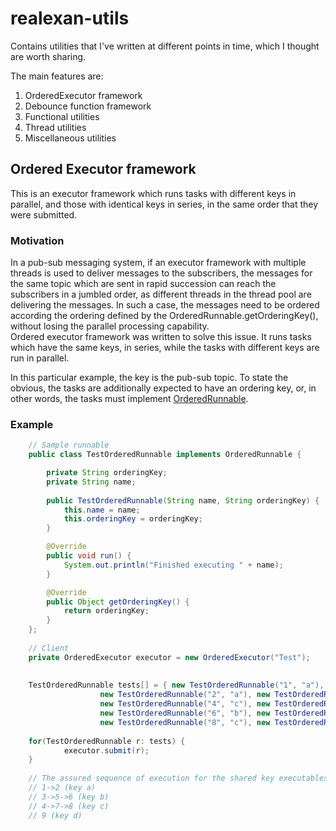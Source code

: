 # realexan-utils
Contains utilities that I've written at different points in time, which I thought are worth sharing.

The main features are:
1. OrderedExecutor framework
2. Debounce function framework
3. Functional utilities
4. Thread utilities
5. Miscellaneous utilities

## Ordered Executor framework
This is an executor framework which runs tasks with different keys in parallel, and those with identical keys in series, in the same order that they were submitted.

### Motivation

In a pub-sub messaging system, if an executor framework with multiple threads is used to deliver messages to the subscribers, the messages for the same topic which are sent in rapid succession can reach the subscribers in a jumbled order, as different threads in the thread pool are delivering the messages. In such a case, the messages need to be ordered according the ordering defined by the OrderedRunnable.getOrderingKey(), without losing the parallel processing capability.<br>
Ordered executor framework was written to solve this issue. It runs tasks which have the same keys, in series, while the tasks with different keys are run in parallel. <p><p>In this particular example, the key is the pub-sub topic. To state the obvious, the tasks are additionally expected to have an ordering key, or, in other words, the tasks must implement [OrderedRunnable](./src/main/java/com/realexan/executor/ordered/OrderedRunnable.java).

### Example

```java
    // Sample runnable
    public class TestOrderedRunnable implements OrderedRunnable {

        private String orderingKey;
        private String name;
        
        public TestOrderedRunnable(String name, String orderingKey) {
            this.name = name;
            this.orderingKey = orderingKey;
        }

        @Override
        public void run() {
            System.out.println("Finished executing " + name);
        }

        @Override
        public Object getOrderingKey() {
            return orderingKey;
        }
    };
    
    // Client
    private OrderedExecutor executor = new OrderedExecutor("Test");
    
    
    TestOrderedRunnable tests[] = { new TestOrderedRunnable("1", "a"),
                    new TestOrderedRunnable("2", "a"), new TestOrderedRunnable("3", "b"),
                    new TestOrderedRunnable("4", "c"), new TestOrderedRunnable("5", "b"),
                    new TestOrderedRunnable("6", "b"), new TestOrderedRunnable("7", "c"),
                    new TestOrderedRunnable("8", "c"), new TestOrderedRunnable("9", "d") };
                    
    for(TestOrderedRunnable r: tests) {
    	    executor.submit(r);
    }
    
    // The assured sequence of execution for the shared key executables would be:
    // 1->2 (key a)
    // 3->5->6 (key b)
    // 4->7->8 (key c)
    // 9 (key d)

```
